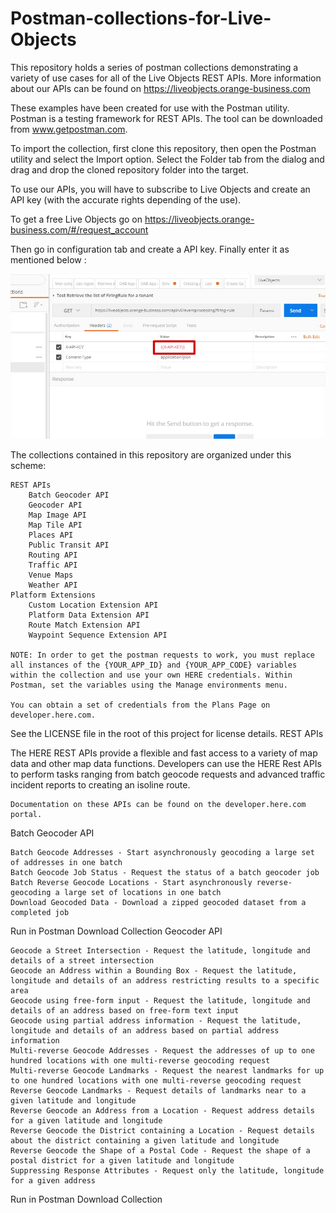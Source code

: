 # Postman-collections-for-Live-Objects
 
This repository holds a series of postman collections demonstrating a variety of use cases for all of the Live Objects REST APIs. More information about our APIs can be found on https://liveobjects.orange-business.com

These examples have been created for use with the Postman utility. Postman is a testing framework for REST APIs. The tool can be downloaded from www.getpostman.com.

To import the collection, first clone this repository, then open the Postman utility and select the Import option. Select the Folder tab from the dialog and drag and drop the cloned repository folder into the target.

To use our APIs, you will have to subscribe to Live Objects and create an API key (with the accurate rights depending of the use).

To get a free Live Objects go on https://liveobjects.orange-business.com/#/request_account

Then go in configuration tab and create a API key. Finally enter it as mentioned below : 

<img src="https://github.com/DatavenueLiveObjects/Postman-collections-for-Live-Objects/blob/master/Postman-collections-for-Live-Objects.jpg" alt="Postman">

The collections contained in this repository are organized under this scheme:

    REST APIs
        Batch Geocoder API
        Geocoder API
        Map Image API
        Map Tile API
        Places API
        Public Transit API
        Routing API
        Traffic API
        Venue Maps
        Weather API
    Platform Extensions
        Custom Location Extension API
        Platform Data Extension API
        Route Match Extension API
        Waypoint Sequence Extension API

    NOTE: In order to get the postman requests to work, you must replace all instances of the {YOUR_APP_ID} and {YOUR_APP_CODE} variables within the collection and use your own HERE credentials. Within Postman, set the variables using the Manage environments menu.

    You can obtain a set of credentials from the Plans Page on developer.here.com.

See the LICENSE file in the root of this project for license details.
REST APIs

The HERE REST APIs provide a flexible and fast access to a variety of map data and other map data functions. Developers can use the HERE Rest APIs to perform tasks ranging from batch geocode requests and advanced traffic incident reports to creating an isoline route.

    Documentation on these APIs can be found on the developer.here.com portal.

Batch Geocoder API

    Batch Geocode Addresses - Start asynchronously geocoding a large set of addresses in one batch
    Batch Geocode Job Status - Request the status of a batch geocoder job
    Batch Reverse Geocode Locations - Start asynchronously reverse-geocoding a large set of locations in one batch
    Download Geocoded Data - Download a zipped geocoded dataset from a completed job

Run in Postman Download Collection
Geocoder API

    Geocode a Street Intersection - Request the latitude, longitude and details of a street intersection
    Geocode an Address within a Bounding Box - Request the latitude, longitude and details of an address restricting results to a specific area
    Geocode using free-form input - Request the latitude, longitude and details of an address based on free-form text input
    Geocode using partial address information - Request the latitude, longitude and details of an address based on partial address information
    Multi-reverse Geocode Addresses - Request the addresses of up to one hundred locations with one multi-reverse geocoding request
    Multi-reverse Geocode Landmarks - Request the nearest landmarks for up to one hundred locations with one multi-reverse geocoding request
    Reverse Geocode Landmarks - Request details of landmarks near to a given latitude and longitude
    Reverse Geocode an Address from a Location - Request address details for a given latitude and longitude
    Reverse Geocode the District containing a Location - Request details about the district containing a given latitude and longitude
    Reverse Geocode the Shape of a Postal Code - Request the shape of a postal district for a given latitude and longitude
    Suppressing Response Attributes - Request only the latitude, longitude for a given address

Run in Postman Download Collection
